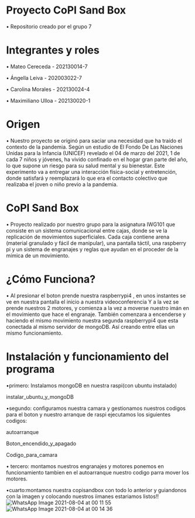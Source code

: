 # Proyecto CoPI Sand Box

•	Repositorio creado por el grupo 7 

# Integrantes y roles

•	Mateo Cereceda - 202130014-7

•	Ángella Leiva - 202003022-7

•	Carolina Morales - 202130024-4

•	Maximiliano Ulloa - 202130020-1

# Origen

•	Nuestro proyecto se originó para saciar una necesidad que ha traído el contexto de la pandemia. Según un estudio de El Fondo De Las Naciones Unidas para la Infancia (UNICEF) revelado el 04 de marzo del 2021, 1 de cada 7 niños y jóvenes, ha vivido confinado en el hogar gran parte del año, lo que supone un riesgo para su salud mental y su bienestar. Este experimento va a entregar una interacción física-social y entretención, donde satisfará y reemplazará lo que era el contacto colectivo que realizaba el joven o niño previo a la pandemia.

# CoPI Sand Box

•	Proyecto realizado por nuestro grupo para la asignatura IWG101 que consiste en un sistema comunicacional entre cajas, donde se ve la replicación de movimientos superficiales. Cada caja contiene arena (material granulado y fácil de manipular), una pantalla táctil, una raspberry pi y un sistema de engranajes y reglas que ayudan en el proceder de la mímica de un movimiento.

# ¿Cómo Funciona?
• Al presionar el boton prende nuestra raspberrypi4 , en unos instantes se ve en nuestra pantalla el inicio a nuestra videoconferencia  Y a la vez se prende nuestros 2 motores, y comienza a la vez a moverse nuestro imán en el movimiento que hace el engranaje. 
También comenzara a encenderse y haciendo el mismo movimiento nuestra segunda raspberrypi4 que esta conectada al mismo servidor de mongoDB.
Así creando entre ellas un mismo funcionamiento.

# Instalación y funcionamiento del programa
•primero: Instalamos mongoDB en nuestra raspi(con ubuntu instalado)

instalar_ubuntu_y_mongoDB

•segundo:  configuramos nuestra camara y  gestionamos nuestros codigos para el boton y  nuestro arranque de raspi
ejecutamos los siguientes codigos:

autoarranque 

Boton_encendido_y_apagado

Codigo_para_camara

• tercero: montamos nuestros engranajes y motores
ponemos en  funcionamiento tambien en el autoarranque nuestro codigo parra mover los motores.

•cuarto:montamos nuestra copisandbox  con todo lo anterior y guiandonos con la imagen y colocando nuestros iimanes estariamos listos!!
![WhatsApp Image 2021-08-04 at 00 11 55](https://user-images.githubusercontent.com/85243414/128126336-39c6857d-ad23-46b7-8be8-8241b637d715.jpeg)
![WhatsApp Image 2021-08-04 at 00 14 36](https://user-images.githubusercontent.com/85243414/128126756-2f00873a-7697-4858-9821-b4782f8f72f6.jpeg)


